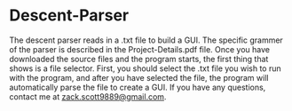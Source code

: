 # Descent-Parser
The descent parser reads in a .txt file to build a GUI. The specific grammer of the parser is described in the Project-Details.pdf file. Once you have downloaded the source files and the program starts, the first thing that shows is a file selector. First, you should select the .txt file you wish to run with the program, and after you have selected the file, the program will automatically parse the file to create a GUI. If you have any questions, contact me at zack.scott9889@gmail.com. 
